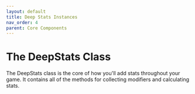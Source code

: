 ```yaml
---
layout: default
title: Deep Stats Instances
nav_order: 4
parent: Core Components
---
```


# The DeepStats Class

The DeepStats class is the core of how you'll add stats throughout your game. It contains all of the methods for collecting modifiers and calculating stats.
